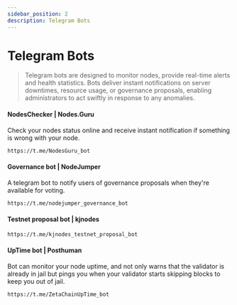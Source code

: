 ```yaml
---
sidebar_position: 2
description: Telegram Bots 
---
```


# Telegram Bots

> Telegram bots are designed to monitor nodes, provide real-time alerts and health statistics. Bots deliver instant notifications on server downtimes, resource usage, or governance proposals, enabling administrators to act swiftly in response to any anomalies.

#### NodesChecker | Nodes.Guru
Check your nodes status online and receive instant notification if something is wrong with your node.
```bash
https://t.me/NodesGuru_bot
```

#### Governance bot | NodeJumper
A telegram bot to notify users of governance proposals when they're available for voting.
```bash
https://t.me/nodejumper_governance_bot
```

#### Testnet proposal bot | kjnodes
```bash
https://t.me/kjnodes_testnet_proposal_bot
```

#### UpTime bot | Posthuman
Bot  can monitor your node uptime, and not only warns that the validator is already in jail but pings you when your validator starts skipping blocks to keep you out of jail.
```bash
https://t.me/ZetaChainUpTime_bot
```


